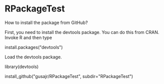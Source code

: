 # RPackageTest

How to install the package from GitHub?

First, you need to install the devtools package. You can do this from CRAN. Invoke R and then type

install.packages("devtools")

Load the devtools package.

library(devtools)

install_github("gusajr/RPackageTest", subdir="RPackageTest")
